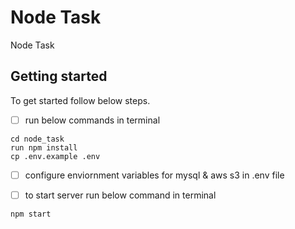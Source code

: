 # Node Task

Node Task

## Getting started

To get started follow below steps.

- [ ] run below commands in terminal

```
cd node_task
run npm install
cp .env.example .env
```
- [ ] configure enviornment variables for mysql & aws s3 in .env file

- [ ] to start server run below command in terminal

```
npm start
```